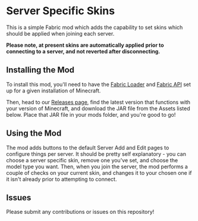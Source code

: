 # Server Specific Skins

This is a simple Fabric mod which adds the capability to set skins which should be applied when joining each server.

**Please note, at present skins are automatically applied prior to connecting to a server, and not reverted after disconnecting.**

## Installing the Mod
To install this mod, you'll need to have the [Fabric Loader](https://fabricmc.net/use/installer/) and [Fabric API](https://www.curseforge.com/minecraft/mc-mods/fabric-api) set up for a given installation of Minecraft.

Then, head to our [Releases page](https://github.com/picapi/MC-ServerSpecificSkins/releases), find the latest version that functions with your version of Minecraft, and download the JAR file from the Assets listed below.
Place that JAR file in your mods folder, and you're good to go!

## Using the Mod
The mod adds buttons to the default Server Add and Edit pages to configure things per server. It should be pretty self explanatory - you can choose a server specific skin, remove one you've set, and choose the model type you want.
Then, when you join the server, the mod performs a couple of checks on your current skin, and changes it to your chosen one if it isn't already prior to attempting to connect.

## Issues
Please submit any contributions or issues on this repository!